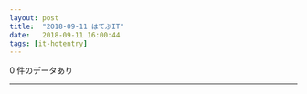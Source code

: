 ```yaml
---
layout: post
title:  "2018-09-11 はてぶIT"
date:   2018-09-11 16:00:44
tags: [it-hotentry]
---
```

0 件のデータあり

<hr>
